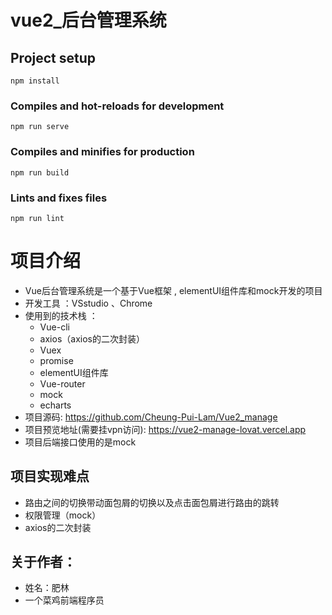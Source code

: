 # vue2_后台管理系统

## Project setup
```
npm install
```

### Compiles and hot-reloads for development
```
npm run serve
```

### Compiles and minifies for production
```
npm run build
```

### Lints and fixes files
```
npm run lint
```



# 项目介绍

- Vue后台管理系统是一个基于Vue框架 , elementUI组件库和mock开发的项目
- 开发工具 ：VSstudio  、Chrome
- 使用到的技术栈 ：
  - Vue-cli
  - axios（axios的二次封装）
  - Vuex
  - promise
  - elementUI组件库
  - Vue-router
  - mock
  - echarts
- 项目源码: https://github.com/Cheung-Pui-Lam/Vue2_manage
- 项目预览地址(需要挂vpn访问): https://vue2-manage-lovat.vercel.app
- 项目后端接口使用的是mock

## 项目实现难点

- 路由之间的切换带动面包屑的切换以及点击面包屑进行路由的跳转
- 权限管理（mock）
- axios的二次封装

## 关于作者：

- 姓名：肥林
- 一个菜鸡前端程序员
